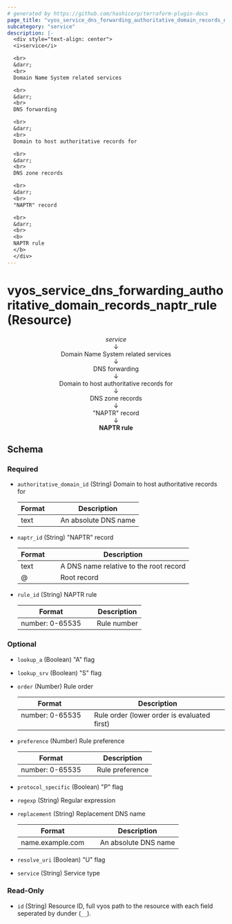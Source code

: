 ```yaml
---
# generated by https://github.com/hashicorp/terraform-plugin-docs
page_title: "vyos_service_dns_forwarding_authoritative_domain_records_naptr_rule Resource - vyos"
subcategory: "service"
description: |-
  <div style="text-align: center">
  <i>service</i>

  <br>
  &darr;
  <br>
  Domain Name System related services

  <br>
  &darr;
  <br>
  DNS forwarding

  <br>
  &darr;
  <br>
  Domain to host authoritative records for

  <br>
  &darr;
  <br>
  DNS zone records

  <br>
  &darr;
  <br>
  "NAPTR" record

  <br>
  &darr;
  <br>
  <b>
  NAPTR rule
  </b>
  </div>
---
```


# vyos_service_dns_forwarding_authoritative_domain_records_naptr_rule (Resource)

<div style="text-align: center">
<i>service</i>

<br>
&darr;
<br>
Domain Name System related services

<br>
&darr;
<br>
DNS forwarding

<br>
&darr;
<br>
Domain to host authoritative records for

<br>
&darr;
<br>
DNS zone records

<br>
&darr;
<br>
"NAPTR" record

<br>
&darr;
<br>
<b>
NAPTR rule
</b>
</div>



<!-- schema generated by tfplugindocs -->
## Schema

### Required

- `authoritative_domain_id` (String) Domain to host authoritative records for

    |  Format &emsp; | Description  |
    |----------|---------------|
    |  text  &emsp; |  An absolute DNS name  |
- `naptr_id` (String) "NAPTR" record

    |  Format &emsp; | Description  |
    |----------|---------------|
    |  text  &emsp; |  A DNS name relative to the root record  |
    |  @  &emsp; |  Root record  |
- `rule_id` (String) NAPTR rule

    |  Format &emsp; | Description  |
    |----------|---------------|
    |  number: 0-65535  &emsp; |  Rule number  |

### Optional

- `lookup_a` (Boolean) "A" flag
- `lookup_srv` (Boolean) "S" flag
- `order` (Number) Rule order

    |  Format &emsp; | Description  |
    |----------|---------------|
    |  number: 0-65535  &emsp; |  Rule order (lower order is evaluated first)  |
- `preference` (Number) Rule preference

    |  Format &emsp; | Description  |
    |----------|---------------|
    |  number: 0-65535  &emsp; |  Rule preference  |
- `protocol_specific` (Boolean) "P" flag
- `regexp` (String) Regular expression
- `replacement` (String) Replacement DNS name

    |  Format &emsp; | Description  |
    |----------|---------------|
    |  name.example.com  &emsp; |  An absolute DNS name  |
- `resolve_uri` (Boolean) "U" flag
- `service` (String) Service type

### Read-Only

- `id` (String) Resource ID, full vyos path to the resource with each field seperated by dunder (`__`).
